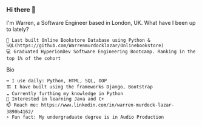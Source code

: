 ### Hi there 👋

I'm Warren, a Software Engineer based in London, UK.
What have I been up to lately?

    🏫 Last built Online Bookstore Database using Python & SQL(https://github.com/Warrenmurdocklazar/Onlinebookstore)
    💻 Graduated HyperionDev Software Engineering Bootcamp. Ranking in the top 1% of the cohort

Bio

    ⌨️ I use daily: Python, HTML, SQL, OOP
    🏗️ I have built using the frameworks Django, Bootstrap
    ☁️ Currently furthing my knowledge in Python
    💬 Interested in learning Java and C+
    📫 Reach me: https://www.linkedin.com/in/warren-murdock-lazar-3890b4162/
    ⚡️ Fun fact: My undergraduate degree is in Audio Production
